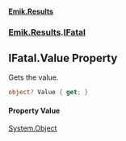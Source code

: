 #### [Emik.Results](index.md 'index')
### [Emik.Results](Emik.Results.md 'Emik.Results').[IFatal](IFatal.md 'Emik.Results.IFatal')

## IFatal.Value Property

Gets the value.

```csharp
object? Value { get; }
```

#### Property Value
[System.Object](https://docs.microsoft.com/en-us/dotnet/api/System.Object 'System.Object')